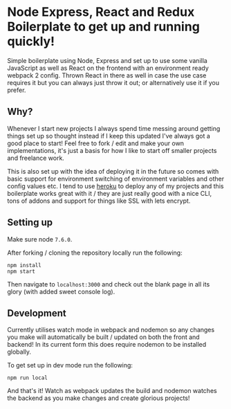 # Node Express, React and Redux Boilerplate to get up and running quickly!
Simple boilerplate using Node, Express and set up to use some vanilla JavaScript as well as React on the frontend with an environment ready webpack 2 config. Thrown React in there as well in case the use case requires it but you can always just throw it out; or alternatively use it if you prefer.

## Why?
Whenever I start new projects I always spend time messing around getting things set up so thought instead if I keep this updated I've always got a good place to start! Feel free to fork / edit and make your own implementations, it's just a basis for how I like to start off smaller projects and freelance work.

This is also set up with the idea of deploying it in the future so comes with basic support for environment switching of environment variables and other config values etc. I tend to use [heroku](https://heroku.com) to deploy any of my projects and this boilerplate works great with it / they are just really good with a nice CLI, tons of addons and support for things like SSL with lets encrypt.

## Setting up
Make sure node `7.6.0`.

After forking / cloning the repository locally run the following:

```
npm install
npm start
```

Then navigate to `localhost:3000` and check out the blank page in all its glory (with added sweet console log).

## Development
Currently utilises watch mode in webpack and nodemon so any changes you make will automatically be built / updated on both the front and backend! In its current form this does require nodemon to be installed globally.

To get set up in dev mode run the following:
```
npm run local
```

And that's it! Watch as webpack updates the build and nodemon watches the backend as you make changes and create glorious projects!
